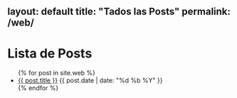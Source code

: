 
layout: default
title: "Tados las Posts"
permalink: /web/
---

# Lista de Posts

<ul>
  {% for post in site.web %}
    <li>
      <a href="{{ post.url }}">{{ post.title }}</a>
      <span>{{ post.date | date: "%d %b %Y" }}</span>
    </li>
  {% endfor %}
</ul>
